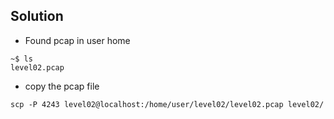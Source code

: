 ## Solution

* Found pcap in user home
```console
~$ ls
level02.pcap
```

* copy the pcap file
```console
scp -P 4243 level02@localhost:/home/user/level02/level02.pcap level02/
```
